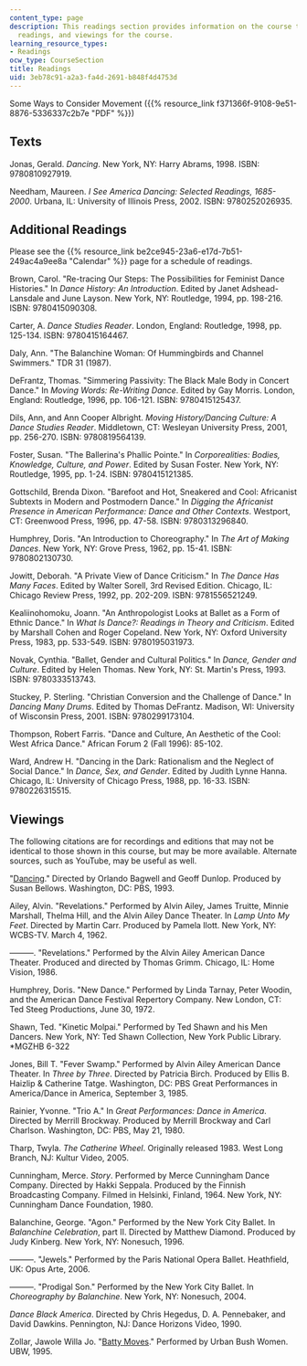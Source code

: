 ```yaml
---
content_type: page
description: This readings section provides information on the course texts, additional
  readings, and viewings for the course.
learning_resource_types:
- Readings
ocw_type: CourseSection
title: Readings
uid: 3eb78c91-a2a3-fa4d-2691-b848f4d4753d
---
```


Some Ways to Consider Movement ({{% resource_link f371366f-9108-9e51-8876-5336337c2b7e "PDF" %}})

Texts
-----

Jonas, Gerald. _Dancing_. New York, NY: Harry Abrams, 1998. ISBN: 9780810927919.

Needham, Maureen. _I See America Dancing: Selected Readings, 1685-2000_. Urbana, IL: University of Illinois Press, 2002. ISBN: 9780252026935.

Additional Readings
-------------------

Please see the {{% resource_link be2ce945-23a6-e17d-7b51-249ac4a9ee8a "Calendar" %}} page for a schedule of readings.

Brown, Carol. "Re-tracing Our Steps: The Possibilities for Feminist Dance Histories." In _Dance History: An Introduction_. Edited by Janet Adshead-Lansdale and June Layson. New York, NY: Routledge, 1994, pp. 198-216. ISBN: 9780415090308.

Carter, A. _Dance Studies Reader_. London, England: Routledge, 1998, pp. 125-134. ISBN: 9780415164467.

Daly, Ann. "The Balanchine Woman: Of Hummingbirds and Channel Swimmers." TDR 31 (1987).

DeFrantz, Thomas. "Simmering Passivity: The Black Male Body in Concert Dance." In _Moving Words: Re-Writing Dance_. Edited by Gay Morris. London, England: Routledge, 1996, pp. 106-121. ISBN: 9780415125437.

Dils, Ann, and Ann Cooper Albright. _Moving History/Dancing Culture: A Dance Studies Reader_. Middletown, CT: Wesleyan University Press, 2001, pp. 256-270. ISBN: 9780819564139.

Foster, Susan. "The Ballerina's Phallic Pointe." In _Corporealities: Bodies, Knowledge, Culture, and Power_. Edited by Susan Foster. New York, NY: Routledge, 1995, pp. 1-24. ISBN: 9780415121385.

Gottschild, Brenda Dixon. "Barefoot and Hot, Sneakered and Cool: Africanist Subtexts in Modern and Postmodern Dance." In _Digging the Africanist Presence in American Performance: Dance and Other Contexts_. Westport, CT: Greenwood Press, 1996, pp. 47-58. ISBN: 9780313296840.

Humphrey, Doris. "An Introduction to Choreography." In _The Art of Making Dances_. New York, NY: Grove Press, 1962, pp. 15-41. ISBN: 9780802130730.

Jowitt, Deborah. "A Private View of Dance Criticism." In _The Dance Has Many Faces_. Edited by Walter Sorell, 3rd Revised Edition. Chicago, IL: Chicago Review Press, 1992, pp. 202-209. ISBN: 9781556521249.

Kealiinohomoku, Joann. "An Anthropologist Looks at Ballet as a Form of Ethnic Dance." In _What Is Dance?: Readings in Theory and Criticism_. Edited by Marshall Cohen and Roger Copeland. New York, NY: Oxford University Press, 1983, pp. 533-549. ISBN: 9780195031973.

Novak, Cynthia. "Ballet, Gender and Cultural Politics." In _Dance, Gender and Culture_. Edited by Helen Thomas. New York, NY: St. Martin's Press, 1993. ISBN: 9780333513743.

Stuckey, P. Sterling. "Christian Conversion and the Challenge of Dance." In _Dancing Many Drums_. Edited by Thomas DeFrantz. Madison, WI: University of Wisconsin Press, 2001. ISBN: 9780299173104.

Thompson, Robert Farris. "Dance and Culture, An Aesthetic of the Cool: West Africa Dance." African Forum 2 (Fall 1996): 85-102.

Ward, Andrew H. "Dancing in the Dark: Rationalism and the Neglect of Social Dance." In _Dance, Sex, and Gender_. Edited by Judith Lynne Hanna. Chicago, IL: University of Chicago Press, 1988, pp. 16-33. ISBN: 9780226315515.

Viewings
--------

The following citations are for recordings and editions that may not be identical to those shown in this course, but may be more available. Alternate sources, such as YouTube, may be useful as well.

"[Dancing](http://www.imdb.com/title/tt0296329/)." Directed by Orlando Bagwell and Geoff Dunlop. Produced by Susan Bellows. Washington, DC: PBS, 1993.

Ailey, Alvin. "Revelations." Performed by Alvin Ailey, James Truitte, Minnie Marshall, Thelma Hill, and the Alvin Ailey Dance Theater. In _Lamp Unto My Feet_. Directed by Martin Carr. Produced by Pamela Ilott. New York, NY: WCBS-TV. March 4, 1962.

———. "Revelations." Performed by the Alvin Ailey American Dance Theater. Produced and directed by Thomas Grimm. Chicago, IL: Home Vision, 1986.

Humphrey, Doris. "New Dance." Performed by Linda Tarnay, Peter Woodin, and the American Dance Festival Repertory Company. New London, CT: Ted Steeg Productions, June 30, 1972.

Shawn, Ted. "Kinetic Molpai." Performed by Ted Shawn and his Men Dancers. New York, NY: Ted Shawn Collection, New York Public Library. \*MGZHB 6-322

Jones, Bill T. "Fever Swamp." Performed by Alvin Ailey American Dance Theater. In _Three by Three_. Directed by Patricia Birch. Produced by Ellis B. Haizlip & Catherine Tatge. Washington, DC: PBS Great Performances in America/Dance in America, September 3, 1985.

Rainier, Yvonne. "Trio A." In _Great Performances: Dance in America_. Directed by Merrill Brockway. Produced by Merrill Brockway and Carl Charlson. Washington, DC: PBS, May 21, 1980.

Tharp, Twyla. _The Catherine Wheel_. Originally released 1983. West Long Branch, NJ: Kultur Video, 2005.

Cunningham, Merce. _Story_. Performed by Merce Cunningham Dance Company. Directed by Hakki Seppala. Produced by the Finnish Broadcasting Company. Filmed in Helsinki, Finland, 1964. New York, NY: Cunningham Dance Foundation, 1980.

Balanchine, George. "Agon." Performed by the New York City Ballet. In _Balanchine Celebration_, part II. Directed by Matthew Diamond. Produced by Judy Kinberg. New York, NY: Nonesuch, 1996.

———. "Jewels." Performed by the Paris National Opera Ballet. Heathfield, UK: Opus Arte, 2006.

———. "Prodigal Son." Performed by the New York City Ballet. In _Choreography by Balanchine_. New York, NY: Nonesuch, 2004.

_Dance Black America_. Directed by Chris Hegedus, D. A. Pennebaker, and David Dawkins. Pennington, NJ: Dance Horizons Video, 1990.

Zollar, Jawole Willa Jo. "[Batty Moves](https://www.mitpressjournals.org/doi/pdf/10.1162/DRAM_a_00048)." Performed by Urban Bush Women. UBW, 1995.